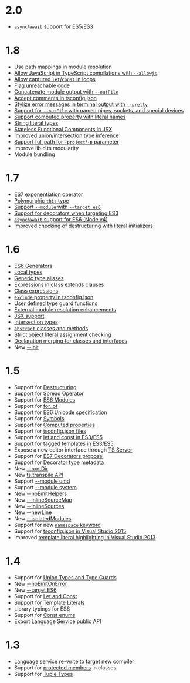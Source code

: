 # 2.0
* `async`/`await` support for ES5/ES3

# 1.8

* [Use path mappings in module resolution](https://github.com/Microsoft/TypeScript/issues/5039)
* [Allow JavaScript in TypeScript compilations with `--allowjs`](https://github.com/Microsoft/TypeScript/issues/4792)
* [Allow captured `let`/`const` in loops](https://github.com/Microsoft/TypeScript/issues/3915)
* [Flag unreachable code](https://github.com/Microsoft/TypeScript/pull/4788)
* [Concatenate module output with `--outFile`](https://github.com/Microsoft/TypeScript/pull/5090)
* [Accept comments in tsconfig.json](https://github.com/Microsoft/TypeScript/issues/4987)
* [Stylize error messages in terminal output with `--pretty`](https://github.com/Microsoft/TypeScript/pull/5140)
* [Support for `--outFile` with named pipes, sockets, and special devices](https://github.com/Microsoft/TypeScript/issues/4841)
* [Support computed property with literal names](https://github.com/Microsoft/TypeScript/issues/4653)
* [String literal types](https://github.com/Microsoft/TypeScript/pull/5185)
* [Stateless Functional Components in JSX](https://github.com/Microsoft/TypeScript/issues/5478)
* [Improved union/intersection type inference](https://github.com/Microsoft/TypeScript/pull/5738)
* [Support full path for `-project`/`-p` parameter](https://github.com/Microsoft/TypeScript/issues/2869)
* Improve lib.d.ts modularity
* Module bundling

# 1.7

* [ES7 exponentiation operator](https://github.com/Microsoft/TypeScript/issues/4812)
* [Polymorphic `this` type](https://github.com/Microsoft/TypeScript/pull/4910)
* [Support `--module` with `--target es6`](https://github.com/Microsoft/TypeScript/issues/4806)
* [Support for decorators when targeting ES3](https://github.com/Microsoft/TypeScript/pull/4741)
* [`async`/`await` support for ES6 (Node v4)](https://github.com/Microsoft/TypeScript/pull/5231)
* [Improved checking of destructuring with literal initializers](https://github.com/Microsoft/TypeScript/pull/4598)

# 1.6

* [ES6 Generators](https://github.com/Microsoft/TypeScript/issues/2873)
* [Local types](https://github.com/Microsoft/TypeScript/pull/3266)
* [Generic type aliases](https://github.com/Microsoft/TypeScript/issues/1616)
* [Expressions in class extends clauses](https://github.com/Microsoft/TypeScript/pull/3516)
* [Class expressions](https://github.com/Microsoft/TypeScript/issues/497)
* [`exclude` property in tsconfig.json](https://github.com/Microsoft/TypeScript/pull/3188)
* [User defined type guard functions](https://github.com/Microsoft/TypeScript/issues/1007)
* [External module resolution enhancements](https://github.com/Microsoft/TypeScript/issues/2338)
* [JSX support](https://github.com/Microsoft/TypeScript/pull/3564)
* [Intersection types](https://github.com/Microsoft/TypeScript/pull/3622)
* [`abstract` classes and methods](https://github.com/Microsoft/TypeScript/issues/3578)
* [Strict object literal assignment checking](https://github.com/Microsoft/TypeScript/pull/3823)
* [Declaration merging for classes and interfaces](https://github.com/Microsoft/TypeScript/pull/3333)
* New [--init](https://github.com/Microsoft/TypeScript/issues/3079)

# 1.5

* Support for [Destructuring](https://github.com/Microsoft/TypeScript/pull/1346)
* Support for [Spread Operator](https://github.com/Microsoft/TypeScript/pull/1931)
* Support for [ES6 Modules](https://github.com/Microsoft/TypeScript/issues/2242)
* Support for [for..of](https://github.com/Microsoft/TypeScript/pull/2207)
* Support for [ES6 Unicode specification](https://github.com/Microsoft/TypeScript/pull/2169)
* Support for [Symbols](https://github.com/Microsoft/TypeScript/pull/1978)
* Support for [Computed properties](https://github.com/Microsoft/TypeScript/issues/1082)
* Support for [tsconfig.json files](https://github.com/Microsoft/TypeScript/pull/1692)
* Support for [let and const in ES3/ES5](https://github.com/Microsoft/TypeScript/pull/2161)
* Support for [tagged templates in ES3/ES5](https://github.com/Microsoft/TypeScript/pull/1589)
* Expose a new editor interface through [TS Server](https://github.com/Microsoft/TypeScript/pull/2041)
* Support for [ES7 Decorators proposal](https://github.com/Microsoft/TypeScript/issues/2249)
* Support for [Decorator type metadata](https://github.com/Microsoft/TypeScript/pull/2589)
* New [--rootDir](https://github.com/Microsoft/TypeScript/pull/2772)
* New [ts.transpile API](https://github.com/Microsoft/TypeScript/issues/2499)
* Support [--module umd](https://github.com/Microsoft/TypeScript/issues/2036)
* Support [--module system](https://github.com/Microsoft/TypeScript/issues/2616)
* New [--noEmitHelpers](https://github.com/Microsoft/TypeScript/pull/2901)
* New [--inlineSourceMap](https://github.com/Microsoft/TypeScript/pull/2484)
* New [--inlineSources](https://github.com/Microsoft/TypeScript/pull/2484)
* New [--newLine](https://github.com/Microsoft/TypeScript/pull/2921)
* New [--isolatedModules](https://github.com/Microsoft/TypeScript/issues/2499)
* Support for new [`namespace` keyword](https://github.com/Microsoft/TypeScript/issues/2159)
* Support for [tsconfig.json in Visual Studio 2015](https://github.com/Microsoft/TypeScript/issues/3124)
* Improved [template literal highlighting in Visual Studio 2013](https://github.com/Microsoft/TypeScript/pull/2026)

# 1.4

* Support for [Union Types and Type Guards](https://github.com/Microsoft/TypeScript/pull/824)
* New [--noEmitOnError](https://github.com/Microsoft/TypeScript/pull/966)
* New [--target ES6](https://github.com/Microsoft/TypeScript/commit/873c1df74b7c7dcba59eaccc1bb4bd4b0da18a35)
* Support for [Let and Const](https://github.com/Microsoft/TypeScript/pull/904)
* Support for [Template Literals](https://github.com/Microsoft/TypeScript/pull/960)
* Library typings for ES6 
* Support for [Const enums](https://github.com/Microsoft/TypeScript/issues/1029)
* Export Language Service public API

# 1.3

* Language service re-write to target new compiler
* Support for [protected members](https://github.com/Microsoft/TypeScript/pull/688) in classes
* Support for [Tuple Types](https://github.com/Microsoft/TypeScript/pull/428)